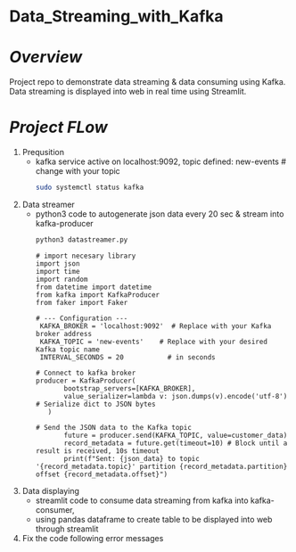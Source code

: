 # Data_Streaming_with_Kafka
# *Overview*
Project repo to demonstrate data streaming & data consuming using Kafka. Data streaming is displayed into web in real time using Streamlit.
# *Project FLow*
1. Prequsition
   - kafka service active on localhost:9092, topic defined: new-events  # change with your topic
     ```bash
     sudo systemctl status kafka
3. Data streamer
   - python3 code to autogenerate json data every 20 sec & stream into kafka-producer
     ```bash
     python3 datastreamer.py
     ```
     ```python3
     # import necesary library
     import json
     import time
     import random
     from datetime import datetime
     from kafka import KafkaProducer
     from faker import Faker
     ```
     ```python3
     # --- Configuration ---
      KAFKA_BROKER = 'localhost:9092'  # Replace with your Kafka broker address
      KAFKA_TOPIC = 'new-events'    # Replace with your desired Kafka topic name
      INTERVAL_SECONDS = 20           # in seconds
     ```
     ```python3
     # Connect to kafka broker
     producer = KafkaProducer(
            bootstrap_servers=[KAFKA_BROKER],
            value_serializer=lambda v: json.dumps(v).encode('utf-8') # Serialize dict to JSON bytes
        )
     ```
     ```python3
     # Send the JSON data to the Kafka topic
            future = producer.send(KAFKA_TOPIC, value=customer_data)
            record_metadata = future.get(timeout=10) # Block until a result is received, 10s timeout
            print(f"Sent: {json_data} to topic '{record_metadata.topic}' partition {record_metadata.partition} offset {record_metadata.offset}")
     ```
5. Data displaying
   - streamlit code to consume data streaming from kafka into kafka-consumer,
   - using pandas dataframe to create table to be displayed into web through streamlit
7. Fix the code following error messages
